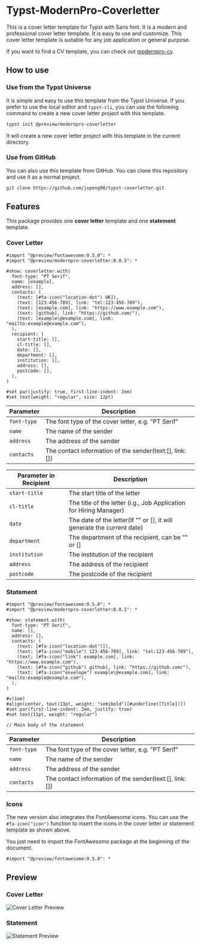 # Typst-ModernPro-Coverletter

This is a cover letter template for Typst with Sans font. It is a modern and professional cover letter template. It is easy to use and customize. This cover letter template is suitable for any job application or general purpose.

If you want to find a CV template, you can check out [modernpro-cv](https://github.com/jxpeng98/Typst-CV-Resume/blob/main/README.md).

## How to use

### Use from the Typst Universe

It is simple and easy to use this template from the Typst Universe. If you prefer to use the local editor and `typst-cli`, you can use the following command to create a new cover letter project with this template.

```bash
typst init @preview/modernpro-coverletter
```

It will create a new cover letter project with this template in the current directory.

### Use from GitHub

You can also use this template from GitHub. You can clone this repository and use it as a normal project.

```bash
git clone https://github.com/jxpeng98/typst-coverletter.git
```

## Features

This package provides one **cover letter** template and one **statement** template.

### Cover Letter

```typst
#import "@preview/fontawesome:0.5.0": *
#import "@preview/modernpro-coverletter:0.0.5": *

#show: coverletter.with(
  font-type: "PT Serif",
  name: [example],
  address: [],
  contacts: (
    (text: [#fa-icon("location-dot") UK]),
    (text: [123-456-789], link: "tel:123-456-789"),
    (text: [example.com], link: "https://www.example.com"),
    (text: [github], link: "https://github.com/"),
    (text: [example\@example.com], link: "mailto:example@example.com"),
  ),
  recipient: (
    start-title: [],
    cl-title: [],
    date: [],
    department: [],
    institution: [],
    address: [],
    postcode: [],
  ),
)

#set par(justify: true, first-line-indent: 2em)
#set text(weight: "regular", size: 12pt)
```

| Parameter | Description |
| --- | --- |
| `font-type` | The font type of the cover letter, e.g. "PT Serif" |
| `name` | The name of the sender |
| `address` | The address of the sender |
| `contacts` | The contact information of the sender(text:[], link: []) |

| Parameter in Recipient | Description |
| --- | --- |
| `start-title` | The start title of the letter |
| `cl-title` | The title of the letter (i.g., Job Application for Hiring Manager) |
| `date` | The date of the letter(If "" or [], it will generate the current date) |
| `department` | The department of the recipient, can be "" or [] |
| `institution` | The institution of the recipient |
| `address` | The address of the recipient |
| `postcode` | The postcode of the recipient |

### Statement

```typst
#import "@preview/fontawesome:0.5.0": *
#import "@preview/modernpro-coverletter:0.0.5": *

#show: statement.with(
  font-type: "PT Serif",
  name: [],
  address: [],
  contacts: (
    (text: [#fa-icon("location-dot")]),
    (text: [#fa-icon("mobile") 123-456-789], link: "tel:123-456-789"),
    (text: [#fa-icon("link") example.com], link: "https://www.example.com"),
    (text: [#fa-icon("github") github], link: "https://github.com/"),
    (text: [#fa-icon("envelope") example\@example.com], link: "mailto:example@example.com"),
  ),
)

#v(1em)
#align(center, text(13pt, weight: "semibold")[#underline([Title])])
#set par(first-line-indent: 2em, justify: true)
#set text(11pt, weight: "regular")

// Main body of the statement
```

| Parameter | Description |
| --- | --- |
| `font-type` | The font type of the cover letter, e.g. "PT Serif" |
| `name` | The name of the sender |
| `address` | The address of the sender |
| `contacts` | The contact information of the sender(text:[], link: []) |

### Icons

The new version also integrates the FontAwesome icons. You can use the `#fa-icon("icon")` function to insert the icons in the cover letter or statement template as shown above.

You just need to import the FontAwesome package at the beginning of the document.

```typst
#import "@preview/fontawesome:0.5.0": *
```

## Preview

### Cover Letter

![Cover Letter Preview](https://minioapi.pjx.ac.cn/img1/2024/08/79decf8975b899d31b9dc76c5466a01a.png)

### Statement

![Statement Preview](https://minioapi.pjx.ac.cn/img1/2024/08/0483a06862932e1e9a9f1589676ce862.png)
